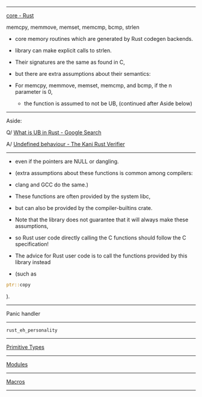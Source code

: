 ____

[core - Rust](https://doc.rust-lang.org/nightly/core/index.html)

memcpy, memmove, memset, memcmp, bcmp, strlen 

- core memory routines which are generated by Rust codegen backends.

- library can make explicit calls to strlen.

- Their signatures are the same as found in C,

- but there are extra assumptions about their semantics:

- For memcpy, memmove, memset, memcmp, and bcmp, if the n parameter is 0,

  - the function is assumed to not be UB, (continued after Aside below)
 
____

Aside:

Q/ [What is UB in Rust - Google Search](https://www.google.com/search?q=What+is+UB+in+Rust&oq=What+is+UB+in+Rust&gs_lcrp=EgZjaHJvbWUyBggAEEUYOTIKCAEQABiABBiiBDIKCAIQABiiBBiJBTIKCAMQABiABBiiBDIKCAQQABiABBiiBDIKCAUQABiABBiiBNIBCTEzMzA3ajBqN6gCALACAA&sourceid=chrome&ie=UTF-8)

A/ [Undefined behaviour - The Kani Rust Verifier](https://model-checking.github.io/kani/undefined-behaviour.html#:~:text=Note%3A%20Undefined%20behavior%20affects%20the,also%20affect%20the%20Rust%20code.)

____


  - even if the pointers are NULL or dangling.

  - (extra assumptions about these functions is common among compilers:

  - clang and GCC do the same.)

  - These functions are often provided by the system libc,

  - but can also be provided by the compiler-builtins crate.

- Note that the library does not guarantee that it will always make these assumptions,

- so Rust user code directly calling the C functions should follow the C specification!

- The advice for Rust user code is to call the functions provided by this library instead

- (such as

```rust
ptr::copy
```

).

____

Panic handler

____

`rust_eh_personality`

____

[Primitive Types](https://doc.rust-lang.org/nightly/core/index.html#primitives)

____

[Modules](https://doc.rust-lang.org/nightly/core/index.html#modules)

____

[Macros](https://doc.rust-lang.org/nightly/core/index.html#macros)

____

